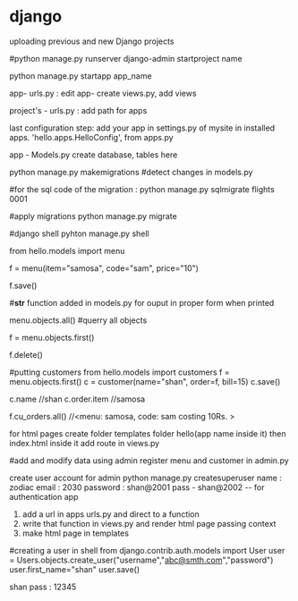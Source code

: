 # django
uploading previous and new Django projects 

#python manage.py runserver
django-admin startproject name

python manage.py startapp app_name

app- urls.py : edit
app- create views.py, add views 

project's - urls.py : add path for apps

last configuration step:
    add your app in settings.py of mysite in installed apps. 
    'hello.apps.HelloConfig',
                    from apps.py


app - Models.py 
    create database, tables here 

python manage.py makemigrations
#detect changes in models.py 

#for the sql code of the migration :
python manage.py sqlmigrate flights 0001

#apply migrations 
python manage.py migrate

#django shell
pyhton manage.py shell



from hello.models import menu

f = menu(item="samosa", code="sam", price="10")

f.save()

#__str__ function added in models.py for ouput in proper form when printed 

menu.objects.all()
#querry all objects 

f = menu.objects.first()

f.delete()



#putting customers
from hello.models import customers
f = menu.objects.first()
c = customer(name="shan", order=f, bill=15)
c.save()

c.name   //shan
c.order.item //samosa

f.cu_orders.all() //<menu:  samosa, code: sam costing 10Rs. >



for html pages 
create 
folder templates
folder hello(app name inside it)
then index.html inside it
add route in views.py


#add and modify data using admin
register menu and customer in admin.py


create user account for admin
python manage.py createsuperuser
name : zodiac
email : 2030
password : shan@2001
pass - shan@2002 -- for authentication app



1. add a url in apps urls.py and direct to a function
2. write that function in views.py and render html page passing context
3. make html page in templates


#creating a user in shell 
from django.contrib.auth.models import User
user = Users.objects.create_user("username","abc@smth.com","password")
user.first_name="shan"
user.save()

shan
pass : 12345

